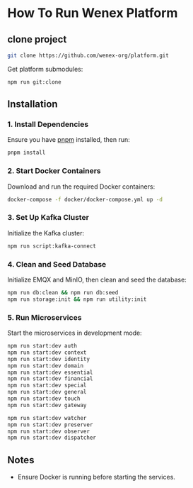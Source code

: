 # How To Run Wenex Platform

## clone project
```sh
git clone https://github.com/wenex-org/platform.git
```
Get platform submodules:
```sh
npm run git:clone
```

## Installation

### 1. Install Dependencies

Ensure you have [pnpm](https://pnpm.io/) installed, then run:

```sh
pnpm install
```

### 2. Start Docker Containers

Download and run the required Docker containers:

```sh
docker-compose -f docker/docker-compose.yml up -d
```

### 3. Set Up Kafka Cluster

Initialize the Kafka cluster:

```sh
npm run script:kafka-connect
```

### 4. Clean and Seed Database

Initialize EMQX and MinIO, then clean and seed the database:

```sh
npm run db:clean && npm run db:seed
npm run storage:init && npm run utility:init
```

### 5. Run Microservices

Start the microservices in development mode:

```sh
npm run start:dev auth
npm run start:dev context
npm run start:dev identity
npm run start:dev domain
npm run start:dev essential
npm run start:dev financial
npm run start:dev special
npm run start:dev general
npm run start:dev touch
npm run start:dev gateway
```

```sh
npm run start:dev watcher
npm run start:dev preserver
npm run start:dev observer
npm run start:dev dispatcher
```


## Notes

- Ensure Docker is running before starting the services.
